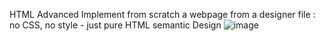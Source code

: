HTML Advanced
Implement from scratch a webpage from a designer file : no CSS, no style - just pure HTML semantic
Design
![image](https://github.com/Nyinawabagesera/alu-web-development/assets/144054988/24e54f41-b492-4e10-8308-c9e2717177d6)

